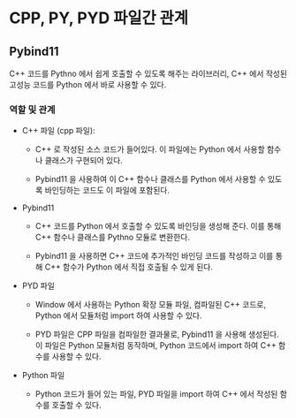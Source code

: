 # CPP, PY, PYD 파일간 관계

## Pybind11

C++ 코드를 Pythno 에서 쉽게 호출할 수 있도록 해주는 라이브러리, C++ 에서 작성된 고성능 코드를 Python 에서 바로 사용할 수 있다. 

### 역할 및 관계

- C++ 파일 (cpp 파일):

    - C++ 로 작성된 소스 코드가 들어있다. 이 파일에는 Python 에서 사용할 함수나 클래스가 구현되어 있다. 

    - Pybind11 을 사용하여 이 C++ 함수나 클래스를 Python 에서 사용할 수 있도록 바인딩하는 코드도 이 파일에 포함된다.

- Pybind11

    - C++ 코드를 Python 에서 호출할 수 있도록 바인딩을 생성해 준다. 이를 통해 C++ 함수나 클래스를 Pythno 모듈로 변환한다. 

    - Pybind11 을 사용하면 C++ 코드에 추가적인 바인딩 코드를 작성하고 이를 통해 C++ 함수가 Python 에서 직접 호출될 수 있게 된다.

- PYD 파일

    - Window 에서 사용하는 Python 확장 모듈 파일, 컴파일된 C++ 코드로, Python 에서 모듈처럼 import 하여 사용할 수 있다.

    - PYD 파일은 CPP 파일을 컴파일한 결과물로, Pybind11 을 사용해 생성된다. 이 파일은 Python 모듈처럼 동작하며, Python 코드에서 import 하여 C++ 함수를 사용할 수 있다.

- Python 파일

    - Python 코드가 들어 있는 파일, PYD 파일을 import 하여 C++ 에서 작성된 함수를 호출할 수 있다.

    